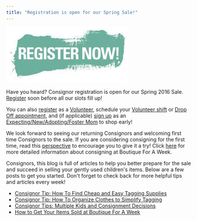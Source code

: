 ```yaml
---
title: "Registration is open for our Spring Sale!"
---
```


![](/img/blog/register-now.jpg)

Have you heard? Consignor registration is open for our Spring 2016 Sale. [Register](/register/) soon before all our slots fill up!

You can also [register](http://www.mysalemanager.net/wrk_start.aspx?partnercode=BFAW) as a [Volunteer](/volunteers/), schedule your [Volunteer shift](http://www.mysalemanager.net/wrk_readonlyworkshifts.aspx?partnercode=BFAW) or [Drop Off appointment](http://www.mysalemanager.net/drp_start.aspx?partnercode=BFAW), and (if applicable) [sign up](http://www.mysalemanager.net/mom_start.aspx?partnercode=BFAW) as an [Expecting/New/Adopting/Foster Mom](/shoppers/first-time-moms/) to shop early!

We look forward to seeing our returning Consignors and welcoming first time Consignors to the sale. If you are considering consigning for the first time, read this [perspective](/mom-to-mom-is-it-worth-it-to-consign-2/) to encourage you to give it a try! Click [here](/consignors/) for more detailed information about consigning at Boutique For A Week.

Consignors, this blog is full of articles to help you better prepare for the sale and succeed in selling your gently used children's items. Below are a few posts to get you started. Don't forget to check back for more helpful tips and articles every week!

* [Consignor Tip: How To Find Cheap and Easy Tagging Supplies](/consignor-tip-how-to-find-cheap-and-easy-tagging-supplies/)
* [Consignor Tip: How To Organize Clothes to Simplify Tagging](/consignor-tip-how-to-organize-clothes-to-simplify-tagging/)
* [Consignor Tips: Multiple Kids and Consignment Decisions](/consignor-tips-multiple-kids-and-consignment-decisions/)
* [How to Get Your Items Sold at Boutique For A Week](/how-to-get-your-items-sold-at-boutique-for-a-week/)
